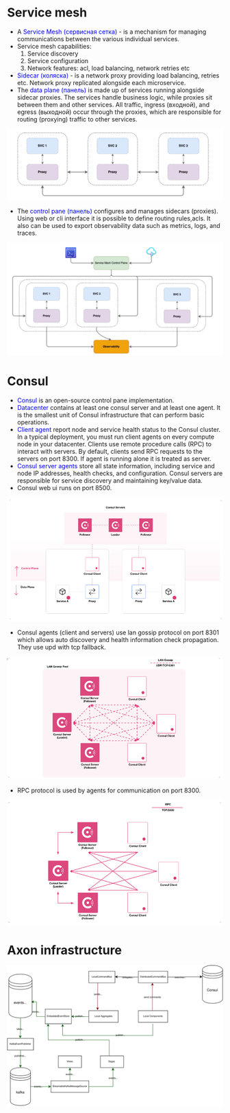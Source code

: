 # Service mesh

* A <span style="color:blue">Service Mesh (сервисная сетка)</span> -  is a mechanism for managing communications between the various individual services.
* Service mesh capabilities:
    1. Service discovery
    1. Service configuration
    1. Network features: acl, load balancing, network retries etc
* <span style="color:blue">Sidecar (коляска)</span> - is a network proxy providing load balancing, retries etc. Network proxy replicated alongside each microservice.
* The <span style="color:blue">data plane (панель)</span> is made up of services running alongside sidecar proxies. 
  The services handle business logic, while proxies sit between them and other services. 
  All traffic, ingress (входной), and egress (выходной) occur through the proxies, which are responsible for routing (proxying) traffic to other services.

![dataPane](dataPane.png)

* The <span style="color:blue">control pane (панель)</span> configures and manages sidecars (proxies). 
  Using web or cli interface it is possible to define routing rules,acls. It also can be used to export observability data such as metrics, logs, and traces.

![controlPane](controlPane.png)

# Consul
* <span style="color:blue">Consul</span> is an open-source control pane implementation.
* <span style="color:blue">Datacenter</span> contains at least one consul server and at least one agent. It is the smallest unit of Consul infrastructure that
  can perform basic operations.
* <span style="color:blue">Client agent</span> report node and service health status to the Consul cluster. 
  In a typical deployment, you must run client agents on every compute node in your datacenter. Clients use remote procedure calls (RPC) to interact with servers.
  By default, clients send RPC requests to the servers on port 8300. If agent is running alone it is treated as server.
* <span style="color:blue">Consul server agents</span> store all state information, including service and node IP addresses, health checks, and configuration.
  Consul servers are responsible for service discovery and maintaining key/value data.
* Consul web ui runs on port 8500.  

![consulArchitecture](consulArchitecture.png)

* Consul agents (client and servers) use lan gossip protocol on port 8301 which allows auto discovery and health information check propagation. They use upd with tcp fallback.

![consulGossip](consulGossip.png)

* RPC protocol is used by agents for communication on port 8300.

![consulRPC](consulRPC.png)
# Axon infrastructure
![axonInfrastructure](infrastructure.svg)